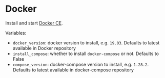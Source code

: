 # Docker

Install and start [Docker CE](https://www.docker.com/).

Variables:

- `docker_version`: docker version to install, e.g. `19.03`. Defaults to latest available in Docker repository
- `install_compose`: whether to install `docker-compose` or not. Defaults to False
- `compose_version`: docker-compose version to install, e.g. `1.28.2`. Defaults to latest available in docker-compose repository
